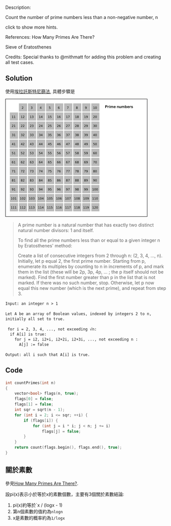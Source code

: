 Description:

Count the number of prime numbers less than a non-negative number, n

click to show more hints.

References:
How Many Primes Are There?

Sieve of Eratosthenes

Credits:
Special thanks to @mithmatt for adding this problem and creating all test cases.

## Solution

使用[埃拉託斯特尼篩法](http://en.wikipedia.org/wiki/Sieve_of_Eratosthenes), 具體步驟是

![Sieve\_of\_Eratosthenes](img/Sieve_of_Eratosthenes_animation.gif)

> A prime number is a natural number that has exactly two distinct natural number divisors: 1 and itself.
> 
> To find all the prime numbers less than or equal to a given integer n by Eratosthenes' method:
> 
> Create a list of consecutive integers from 2 through n: (2, 3, 4, ..., n).
> Initially, let p equal 2, the first prime number.
> Starting from p, enumerate its multiples by counting to n in increments of p, and mark them in the list (these will be 2p, 3p, 4p, ... ; the p itself should not be marked).
> Find the first number greater than p in the list that is not marked. If there was no such number, stop. Otherwise, let p now equal this new number (which is the next prime), and repeat from step 3.

```
Input: an integer n > 1
 
Let A be an array of Boolean values, indexed by integers 2 to n,
initially all set to true.
 
 for i = 2, 3, 4, ..., not exceeding √n:
  if A[i] is true:
    for j = i2, i2+i, i2+2i, i2+3i, ..., not exceeding n :
      A[j] := false
 
Output: all i such that A[i] is true.
```


## Code
```c
int countPrimes(int n)
{
	vector<bool> flags(n, true);
	flags[0] = false;
	flags[1] = false;
	int sqr = sqrt(n - 1);
	for (int i = 2; i <= sqr; ++i) {
		if (flags[i]) {
			for (int j = i * i; j < n; j += i)
				flags[j] = false;
		}
	}
	return count(flags.begin(), flags.end(), true);
}
```

## 關於素數

參見[How Many Primes Are There?](https://primes.utm.edu/howmany.html#pi_def).

設pi(x)表示小於等於x的素數個數，主要有3個關於素數結論:

1. pi(x)約等於`x / (logx - 1)
2. 第n個素數的值約為`nlogn`
3. x是素數的概率約為`1/logx`
